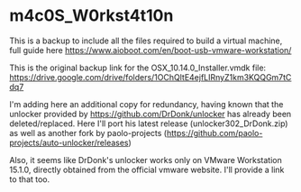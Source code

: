# m4c0S_W0rkst4t10n
This is a backup to include all the files required to build a virtual machine, full guide here
https://www.aioboot.com/en/boot-usb-vmware-workstation/

This is the original backup link for the OSX_10.14.0_Installer.vmdk file:
https://drive.google.com/drive/folders/1OChQltE4ejfLIRnyZ1km3KQQGm7tCdq7

I'm adding here an additional copy for redundancy, having known that the unlocker provided by https://github.com/DrDonk/unlocker has already been deleted/replaced. 
Here I'll port his latest release (unlocker302_DrDonk.zip) as well as another fork by paolo-projects (https://github.com/paolo-projects/auto-unlocker/releases)

Also, it seems like DrDonk's unlocker works only on VMware Workstation 15.1.0, directly obtained from the official vmware website. I'll provide a link to that too.
